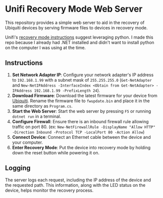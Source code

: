# Unifi Recovery Mode Web Server
This repository provides a simple web server to aid in the recovery of Ubiquiti devices by serving firmware files to devices in recovery mode.

Unifi's [recovery mode instructions](https://help.ui.com/hc/en-us/articles/360043360253-UniFi-Recovery-Mode) suggest leveraging python.  I made this repo because I already had .NET installed and didn't want to install python on the computer I was using at the time.

## Instructions

1. **Set Network Adapter IP**: Configure your network adapter's IP address to `192.168.1.99` with a subnet mask of `255.255.255.0` (`Get-NetAdapter` and `New-NetIPAddress -InterfaceIndex <Obtain from Get-NetAdapter> -IPAddress 192.168.1.99 -PrefixLength 24`).
2. **Download Firmware**: Download the latest firmware for your device from [Ubiquiti](https://www.ui.com/download/releases/firmware). Rename the firmware file to `fwupdate.bin` and place it in the same directory as `Program.cs`.
3. **Start the Web Server**: Start the web server by pressing `F5` or running `dotnet run` in a terminal.
4. **Configure Firewall**: Ensure there is an inbound firewall rule allowing traffic on port 80. (ex: `New-NetFirewallRule -DisplayName "Allow HTTP" -Direction Inbound -Protocol TCP -LocalPort 80 -Action Allow`)
5. **Connect Device**: Connect an Ethernet cable between the device and your computer.
6. **Enter Recovery Mode**: Put the device into recovery mode by holding down the reset button while powering it on.

## Logging

The server logs each request, including the IP address of the device and the requested path. This information, along with the LED status on the device, helps monitor the recovery process.